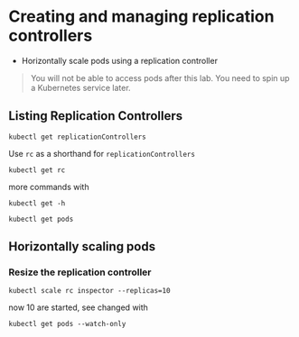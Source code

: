# Creating and managing replication controllers

* Horizontally scale pods using a replication controller

> You will not be able to access pods after this lab. You need to spin up a Kubernetes service later.

## Listing Replication Controllers

```
kubectl get replicationControllers
```

Use `rc` as a shorthand for `replicationControllers`

```
kubectl get rc
```
more commands with
```
kubectl get -h
```

```
kubectl get pods
```

## Horizontally scaling pods

### Resize the replication controller

```
kubectl scale rc inspector --replicas=10
```
now 10 are started, see changed with
```
kubectl get pods --watch-only
```

